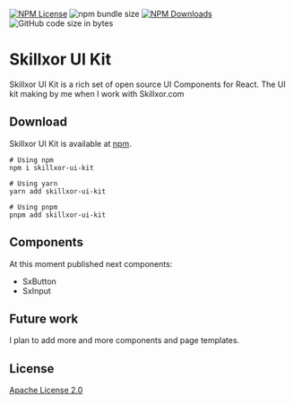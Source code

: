 [![NPM License](https://img.shields.io/npm/l/skillxor-ui-kit)](./LICENSE)
![npm bundle size](https://img.shields.io/bundlephobia/min/skillxor-ui-kit)
[![NPM Downloads](https://img.shields.io/npm/d18m/skillxor-ui-kit)](https://www.npmjs.com/package/skillxor-ui-kit)
![GitHub code size in bytes](https://img.shields.io/github/languages/code-size/zhukmax/skillxor-ui-kit)

# Skillxor UI Kit
Skillxor UI Kit is a rich set of open source UI Components for React. The UI kit making by me when I work with Skillxor.com

## Download

Skillxor UI Kit is available at [npm](https://www.npmjs.com/package/skillxor-ui-kit).

```
# Using npm
npm i skillxor-ui-kit

# Using yarn
yarn add skillxor-ui-kit

# Using pnpm
pnpm add skillxor-ui-kit
```

## Components
At this moment published next components:
- SxButton
- SxInput

## Future work
I plan to add more and more components and page templates.

## License

[Apache License 2.0](./LICENSE)
